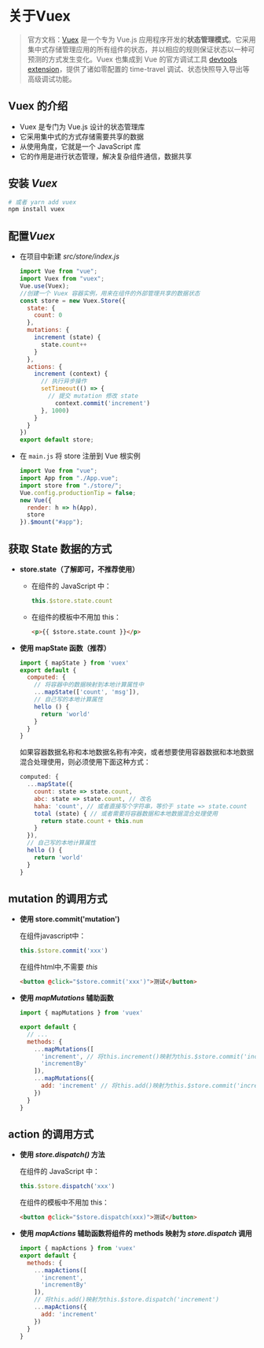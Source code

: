 # 关于Vuex

> 官方文档：[Vuex](https://vuex.vuejs.org/zh/) 是一个专为 Vue.js 应用程序开发的**状态管理模式**。它采用集中式存储管理应用的所有组件的状态，并以相应的规则保证状态以一种可预测的方式发生变化。Vuex 也集成到 Vue 的官方调试工具 [devtools extension](https://github.com/vuejs/vue-devtools)，提供了诸如零配置的 time-travel 调试、状态快照导入导出等高级调试功能。

## Vuex 的介绍

+ Vuex 是专门为 Vue.js 设计的状态管理库
+ 它采用集中式的方式存储需要共享的数据
+ 从使用角度，它就是一个 JavaScript 库
+ 它的作用是进行状态管理，解决复杂组件通信，数据共享

## 安装 *Vuex*

```bash
# 或者 yarn add vuex
npm install vuex
```

## 配置*Vuex*

+ 在项目中新建 *src/store/index.js*

  ```js
  import Vue from "vue";
  import Vuex from "vuex";
  Vue.use(Vuex);
  //创建一个 Vuex 容器实例，用来在组件的外部管理共享的数据状态
  const store = new Vuex.Store({
    state: {
      count: 0
    },
    mutations: {
      increment (state) {
        state.count++
      }
    },
    actions: {
      increment (context) {
        // 执行异步操作
        setTimeout(() => {
          // 提交 mutation 修改 state
            context.commit('increment')
        }, 1000)
      }
    }
  })
  export default store;
  ```

+ 在 `main.js` 将 store 注册到 Vue 根实例

  ```js
  import Vue from "vue";
  import App from "./App.vue";
  import store from "./store/";
  Vue.config.productionTip = false;
  new Vue({
    render: h => h(App),
    store
  }).$mount("#app");
  ```

## 获取 State 数据的方式

+ **store.state（了解即可，不推荐使用）**

  + 在组件的 JavaScript 中：

    ```js
    this.$store.state.count
    ```

  + 在组件的模板中不用加 this：

    ```html
    <p>{{ $store.state.count }}</p>
    ```

+ **使用 mapState 函数（推荐）**

  ```js
  import { mapState } from 'vuex'
  export default {
    computed: {
      // 将容器中的数据映射到本地计算属性中
      ...mapState(['count', 'msg']),
      // 自己写的本地计算属性
      hello () {
        return 'world'
      }
    }
  }
  ```

  如果容器数据名称和本地数据名称有冲突，或者想要使用容器数据和本地数据混合处理使用，则必须使用下面这种方式：

  ```js
  computed: {
    ...mapState({
      count: state => state.count,
      abc: state => state.count, // 改名
      haha: 'count', // 或者直接写个字符串，等价于 state => state.count
      total (state) { // 或者需要将容器数据和本地数据混合处理使用
        return state.count + this.num
      }
    }),
    // 自己写的本地计算属性
    hello () {
      return 'world'
    }
  }
  ```

## mutation 的调用方式

+ **使用 store.commit('mutation')**

  在组件javascript中：

  ```js
  this.$store.commit('xxx')
  ```

  在组件html中,不需要 *this*

  ```html
  <button @click="$store.commit('xxx')">测试</button>
  ```

+ **使用 *mapMutations* 辅助函数**

  ```js
  import { mapMutations } from 'vuex'
  
  export default {
    // ...
    methods: {
      ...mapMutations([
        'increment', // 将this.increment()映射为this.$store.commit('increment')
        'incrementBy'
      ]),
      ...mapMutations({
        add: 'increment' // 将this.add()映射为this.$store.commit('increment')
      })
    }
  }
  ```

## action 的调用方式

+ **使用 *store.dispatch()* 方法**

  在组件的 JavaScript 中：

  ```js
  this.$store.dispatch('xxx')
  ```

  在组件的模板中不用加 this：

  ```html
  <button @click="$store.dispatch(xxx)">测试</button>
  ```

+ **使用 *mapActions* 辅助函数将组件的 methods 映射为 *store.dispatch* 调用**

  ```js
  import { mapActions } from 'vuex'
  export default {
    methods: {
      ...mapActions([
        'increment', 
        'incrementBy' 
      ]),
      // 将this.add()映射为this.$store.dispatch('increment')
      ...mapActions({
        add: 'increment' 
      })
    }
  }
  ```

  

